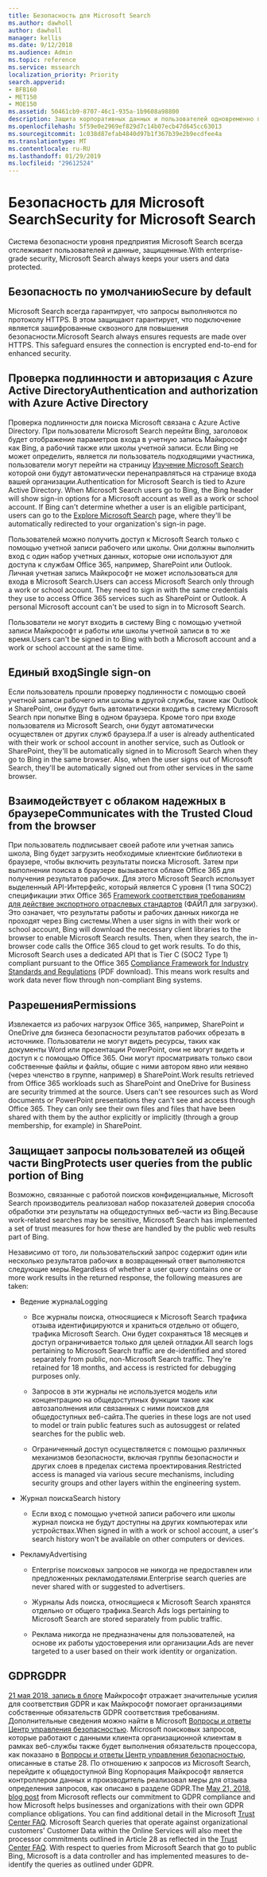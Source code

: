 ```yaml
---
title: Безопасность для Microsoft Search
ms.author: dawholl
author: dawholl
manager: kellis
ms.date: 9/12/2018
ms.audience: Admin
ms.topic: reference
ms.service: mssearch
localization_priority: Priority
search.appverid:
- BFB160
- MET150
- MOE150
ms.assetid: 50461cb9-8707-46c1-935a-1b9608a98800
description: Защита корпоративных данных и пользователей одновременно поддерживая сведения у авторизованных пользователей, с помощью Microsoft Search
ms.openlocfilehash: 5f59e0e2969ef829d7c14b07ecb47d645cc63013
ms.sourcegitcommit: 1c038d87efab4840d97b1f367b39e2b9ecdfee4a
ms.translationtype: MT
ms.contentlocale: ru-RU
ms.lasthandoff: 01/29/2019
ms.locfileid: "29612524"
---
```

# <a name="security-for-microsoft-search"></a><span data-ttu-id="6db6c-103">Безопасность для Microsoft Search</span><span class="sxs-lookup"><span data-stu-id="6db6c-103">Security for Microsoft Search</span></span>

<span data-ttu-id="6db6c-104">Система безопасности уровня предприятия Microsoft Search всегда отслеживает пользователей и данные, защищенные.</span><span class="sxs-lookup"><span data-stu-id="6db6c-104">With enterprise-grade security, Microsoft Search always keeps your users and data protected.</span></span>
  
## <a name="secure-by-default"></a><span data-ttu-id="6db6c-105">Безопасность по умолчанию</span><span class="sxs-lookup"><span data-stu-id="6db6c-105">Secure by default</span></span>

<span data-ttu-id="6db6c-p101">Microsoft Search всегда гарантирует, что запросы выполняются по протоколу HTTPS. В этом защищают гарантирует, что подключение является зашифрованные сквозного для повышения безопасности.</span><span class="sxs-lookup"><span data-stu-id="6db6c-p101">Microsoft Search always ensures requests are made over HTTPS. This safeguard ensures the connection is encrypted end-to-end for enhanced security.</span></span>
  
## <a name="authentication-and-authorization-with-azure-active-directory"></a><span data-ttu-id="6db6c-108">Проверка подлинности и авторизация с Azure Active Directory</span><span class="sxs-lookup"><span data-stu-id="6db6c-108">Authentication and authorization with Azure Active Directory</span></span>

<span data-ttu-id="6db6c-p102">Проверка подлинности для поиска Microsoft связана с Azure Active Directory. При пользователи Microsoft Search перейти Bing, заголовок будет отображение параметров входа в учетную запись Майкрософт как Bing, а рабочий также или школы учетной записи. Если Bing не может определить, является ли пользователь подходящими участника, пользователи могут перейти на страницу [Изучение Microsoft Search](https://www.bing.com/business/explore) которой они будут автоматически перенаправляться на странице входа вашей организации.</span><span class="sxs-lookup"><span data-stu-id="6db6c-p102">Authentication for Microsoft Search is tied to Azure Active Directory. When Microsoft Search users go to Bing, the Bing header will show sign-in options for a Microsoft account as well as a work or school account. If Bing can't determine whether a user is an eligible participant, users can go to the [Explore Microsoft Search](https://www.bing.com/business/explore) page, where they'll be automatically redirected to your organization's sign-in page.</span></span> 
  
<span data-ttu-id="6db6c-p103">Пользователей можно получить доступ к Microsoft Search только с помощью учетной записи рабочего или школы. Они должны выполнить вход с один набор учетных данных, которые они используют для доступа к службам Office 365, например, SharePoint или Outlook. Личная учетная запись Майкрософт не может использоваться для входа в Microsoft Search.</span><span class="sxs-lookup"><span data-stu-id="6db6c-p103">Users can access Microsoft Search only through a work or school account. They need to sign in with the same credentials they use to access Office 365 services such as SharePoint or Outlook. A personal Microsoft account can't be used to sign in to Microsoft Search.</span></span>
  
<span data-ttu-id="6db6c-115">Пользователи не могут входить в систему Bing с помощью учетной записи Майкрософт и работы или школы учетной записи в то же время.</span><span class="sxs-lookup"><span data-stu-id="6db6c-115">Users can't be signed in to Bing with both a Microsoft account and a work or school account at the same time.</span></span>
  
## <a name="single-sign-on"></a><span data-ttu-id="6db6c-116">Единый вход</span><span class="sxs-lookup"><span data-stu-id="6db6c-116">Single sign-on</span></span>

<span data-ttu-id="6db6c-p104">Если пользователь прошли проверку подлинности с помощью своей учетной записи рабочего или школы в другой службы, такие как Outlook и SharePoint, они будут быть автоматически входить в систему Microsoft Search при попытке Bing в одном браузера. Кроме того при входе пользователя из Microsoft Search, они будут автоматически осуществлен от других служб браузера.</span><span class="sxs-lookup"><span data-stu-id="6db6c-p104">If a user is already authenticated with their work or school account in another service, such as Outlook or SharePoint, they'll be automatically signed in to Microsoft Search when they go to Bing in the same browser. Also, when the user signs out of Microsoft Search, they'll be automatically signed out from other services in the same browser.</span></span>
  
## <a name="communicates-with-the-trusted-cloud-from-the-browser"></a><span data-ttu-id="6db6c-119">Взаимодействует с облаком надежных в браузере</span><span class="sxs-lookup"><span data-stu-id="6db6c-119">Communicates with the Trusted Cloud from the browser</span></span>

<span data-ttu-id="6db6c-p105">При пользователь подписывает своей работе или учетная запись школа, Bing будет загрузить необходимые клиентские библиотеки в браузере, чтобы включить результаты поиска Microsoft. Затем при выполнении поиска в браузере вызывается облаке Office 365 для получения результатов рабочих. Для этого Microsoft Search использует выделенный API-Интерфейс, который является C уровня (1 типа SOC2) спецификации этих Office 365 [Framework соответствия требованиям для действие экспортного отраслевых стандартов](https://download.microsoft.com/download/B/2/7/B27B3EF3-8849-4C18-8BA4-5AD755728620/Compliance%20Framework_customer%20guidance.pdf) (ФАЙЛ для загрузки). Это означает, что результаты работы и рабочих данных никогда не проходят через Bing системы.</span><span class="sxs-lookup"><span data-stu-id="6db6c-p105">When a user signs in with their work or school account, Bing will download the necessary client libraries to the browser to enable Microsoft Search results. Then, when they search, the in-browser code calls the Office 365 cloud to get work results. To do this, Microsoft Search uses a dedicated API that is Tier C (SOC2 Type 1) compliant pursuant to the Office 365 [Compliance Framework for Industry Standards and Regulations](https://download.microsoft.com/download/B/2/7/B27B3EF3-8849-4C18-8BA4-5AD755728620/Compliance%20Framework_customer%20guidance.pdf) (PDF download). This means work results and work data never flow through non-compliant Bing systems.</span></span> 
  
## <a name="permissions"></a><span data-ttu-id="6db6c-124">Разрешения</span><span class="sxs-lookup"><span data-stu-id="6db6c-124">Permissions</span></span>

<span data-ttu-id="6db6c-p106">Извлекается из рабочих нагрузок Office 365, например, SharePoint и OneDrive для бизнеса безопасности результатов рабочих обрезать в источнике. Пользователи не могут видеть ресурсы, таких как документы Word или презентации PowerPoint, они не могут видеть и доступ к с помощью Office 365. Они могут просматривать только свои собственные файлы и файлы, общие с ними автором явно или неявно (через членство в группе, например) в SharePoint.</span><span class="sxs-lookup"><span data-stu-id="6db6c-p106">Work results retrieved from Office 365 workloads such as SharePoint and OneDrive for Business are security trimmed at the source. Users can't see resources such as Word documents or PowerPoint presentations they can't see and access through Office 365. They can only see their own files and files that have been shared with them by the author explicitly or implicitly (through a group membership, for example) in SharePoint.</span></span>
  
## <a name="protects-user-queries-from-the-public-portion-of-bing"></a><span data-ttu-id="6db6c-128">Защищает запросы пользователей из общей части Bing</span><span class="sxs-lookup"><span data-stu-id="6db6c-128">Protects user queries from the public portion of Bing</span></span>

<span data-ttu-id="6db6c-129">Возможно, связанные с работой поисков конфиденциальные, Microsoft Search производитель реализовал набор показателей доверия способа обработки эти результаты на общедоступных веб-части из Bing.</span><span class="sxs-lookup"><span data-stu-id="6db6c-129">Because work-related searches may be sensitive, Microsoft Search has implemented a set of trust measures for how these are handled by the public web results part of Bing.</span></span>
  
<span data-ttu-id="6db6c-130">Независимо от того, ли пользовательский запрос содержит один или несколько результатов рабочих в возвращенный ответ выполняются следующие меры.</span><span class="sxs-lookup"><span data-stu-id="6db6c-130">Regardless of whether a user query contains one or more work results in the returned response, the following measures are taken:</span></span>
  
- <span data-ttu-id="6db6c-131">Ведение журнала</span><span class="sxs-lookup"><span data-stu-id="6db6c-131">Logging</span></span>
    
  - <span data-ttu-id="6db6c-p107">Все журналы поиска, относящиеся к Microsoft Search трафика отзыва идентифицируются и храниться отдельно от общего, трафика Microsoft Search. Они будет сохраняться 18 месяцев и доступ ограничивается только для целей отладки.</span><span class="sxs-lookup"><span data-stu-id="6db6c-p107">All search logs pertaining to Microsoft Search traffic are de-identified and stored separately from public, non-Microsoft Search traffic. They're retained for 18 months, and access is restricted for debugging purposes only.</span></span>
    
  - <span data-ttu-id="6db6c-134">Запросов в эти журналы не используется модель или концентрацию на общедоступных функции такие как автозаполнения или связанных с ними поисков для общедоступных веб-сайта.</span><span class="sxs-lookup"><span data-stu-id="6db6c-134">The queries in these logs are not used to model or train public features such as autosuggest or related searches for the public web.</span></span>
    
  - <span data-ttu-id="6db6c-135">Ограниченный доступ осуществляется с помощью различных механизмов безопасности, включая группы безопасности и других слоев в пределах система проектирования.</span><span class="sxs-lookup"><span data-stu-id="6db6c-135">Restricted access is managed via various secure mechanisms, including security groups and other layers within the engineering system.</span></span>
    
- <span data-ttu-id="6db6c-136">Журнал поиска</span><span class="sxs-lookup"><span data-stu-id="6db6c-136">Search history</span></span>
    
  - <span data-ttu-id="6db6c-137">Если вход с помощью учетной записи рабочего или школы журнал поиска не будут доступны на других компьютерах или устройствах.</span><span class="sxs-lookup"><span data-stu-id="6db6c-137">When signed in with a work or school account, a user's search history won't be available on other computers or devices.</span></span>
    
- <span data-ttu-id="6db6c-138">Рекламу</span><span class="sxs-lookup"><span data-stu-id="6db6c-138">Advertising</span></span>
    
  - <span data-ttu-id="6db6c-139">Enterprise поисковых запросов не никогда не предоставлен или предложенных рекламодателями.</span><span class="sxs-lookup"><span data-stu-id="6db6c-139">Enterprise search queries are never shared with or suggested to advertisers.</span></span>
    
  - <span data-ttu-id="6db6c-140">Журналы Ads поиска, относящиеся к Microsoft Search хранятся отдельно от общего трафика.</span><span class="sxs-lookup"><span data-stu-id="6db6c-140">Search Ads logs pertaining to Microsoft Search are stored separately from public traffic.</span></span>
    
  - <span data-ttu-id="6db6c-141">Реклама никогда не предназначены для пользователей, на основе их работы удостоверения или организации.</span><span class="sxs-lookup"><span data-stu-id="6db6c-141">Ads are never targeted to a user based on their work identity or organization.</span></span>
    
## <a name="gdpr"></a><span data-ttu-id="6db6c-142">GDPR</span><span class="sxs-lookup"><span data-stu-id="6db6c-142">GDPR</span></span>

<span data-ttu-id="6db6c-p108">[21 мая 2018, запись в блоге](https://blogs.microsoft.com/on-the-issues/2018/05/21/microsofts-commitment-to-gdpr-privacy-and-putting-customers-in-control-of-their-own-data/) Майкрософт отражает значительные усилия для соответствия GDPR и как Майкрософт помогает организациями собственные обязательств GDPR соответствия требованиям. Дополнительные сведения можно найти в Microsoft [Вопросы и ответы Центр управления безопасностью](https://www.microsoft.com/en-us/trustcenter/privacy/gdpr/gdpr-faqs). Microsoft поисковых запросов, которые работают с данными клиента организационной клиентам в рамках веб-службы также будет выполнения обязательств процессора, как показано в [Вопросы и ответы Центр управления безопасностью](https://www.microsoft.com/en-us/trustcenter/privacy/gdpr/gdpr-faqs), описанные в статье 28. По отношению к запросов из Microsoft Search, перейдите к общедоступной Bing Корпорация Майкрософт является контроллером данных и производитель реализовал меры для отзыва определения запросов, как описано в разделе GDPR.</span><span class="sxs-lookup"><span data-stu-id="6db6c-p108">The [May 21, 2018, blog post](https://blogs.microsoft.com/on-the-issues/2018/05/21/microsofts-commitment-to-gdpr-privacy-and-putting-customers-in-control-of-their-own-data/) from Microsoft reflects our commitment to GDPR compliance and how Microsoft helps businesses and organizations with their own GDPR compliance obligations. You can find additional detail in the Microsoft [Trust Center FAQ](https://www.microsoft.com/en-us/trustcenter/privacy/gdpr/gdpr-faqs). Microsoft Search queries that operate against organizational customers' Customer Data within the Online Services will also meet the processor commitments outlined in Article 28 as reflected in the [Trust Center FAQ](https://www.microsoft.com/en-us/trustcenter/privacy/gdpr/gdpr-faqs). With respect to queries from Microsoft Search that go to public Bing, Microsoft is a data controller and has implemented measures to de-identify the queries as outlined under GDPR.</span></span>


